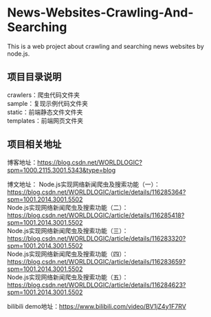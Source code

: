 # News-Websites-Crawling-And-Searching
This is a web project about crawling and searching news websites by node.js.

## 项目目录说明
crawlers：爬虫代码文件夹  
sample：复现示例代码文件夹  
static：前端静态文件文件夹  
templates：前端网页文件夹  

## 项目相关地址
博客地址：https://blog.csdn.net/WORLDLOGIC?spm=1000.2115.3001.5343&type=blog

博文地址：
Node.js实现网络新闻爬虫及搜索功能（一）：https://blog.csdn.net/WORLDLOGIC/article/details/116285364?spm=1001.2014.3001.5502  
Node.js实现网络新闻爬虫及搜索功能（二）：https://blog.csdn.net/WORLDLOGIC/article/details/116285418?spm=1001.2014.3001.5502  
Node.js实现网络新闻爬虫及搜索功能（三）：https://blog.csdn.net/WORLDLOGIC/article/details/116283320?spm=1001.2014.3001.5502  
Node.js实现网络新闻爬虫及搜索功能（四）：https://blog.csdn.net/WORLDLOGIC/article/details/116283659?spm=1001.2014.3001.5502  
Node.js实现网络新闻爬虫及搜索功能（五）：https://blog.csdn.net/WORLDLOGIC/article/details/116284623?spm=1001.2014.3001.5502  

bilibili demo地址：https://www.bilibili.com/video/BV1jZ4y1F7RV
